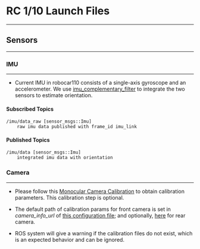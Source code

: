 # RC 1/10 Launch Files #
***

## Sensors ##
***

### IMU ###
***

- Current IMU in robocar110 consists of a single-axis gyroscope and an accelerometer. We use [imu_complementary_filter](https://github.com/ccny-ros-pkg/imu_tools/tree/melodic/imu_complementary_filter) to integrate the two sensors to estimate orientation.

#### Subscribed Topics
```text
/imu/data_raw [sensor_msgs::Imu]
    raw imu data published with frame_id imu_link
```

#### Published Topics
```text
/imu/data [sensor_msgs::Imu]
    integrated imu data with orientation
```

### Camera ###
***

- Please follow this [Monocular Camera Calibration](docs/monocular_camera_calibration.md) to obtain calibration parameters. This calibration step is optional.
- The default path of calibration params for front camera is set in *camera_info_url* of [this configuration file](config/sensors/front_camera.yaml); and optionally, [here](config/sensors/rear_camera.yaml) for rear camera.

- ROS system will give a warning if the calibration files do not exist, which is an expected behavior and can be ignored.
